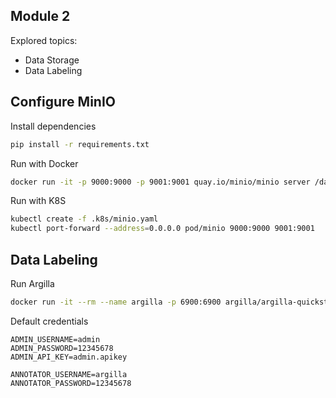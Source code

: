 ## Module 2

Explored topics:
- Data Storage
- Data Labeling

## Configure MinIO

Install dependencies

```bash
pip install -r requirements.txt
```

Run with Docker

```bash
docker run -it -p 9000:9000 -p 9001:9001 quay.io/minio/minio server /data --console-address ":9001"
```

Run with K8S

```bash
kubectl create -f .k8s/minio.yaml
kubectl port-forward --address=0.0.0.0 pod/minio 9000:9000 9001:9001
```

## Data Labeling

Run Argilla

```bash
docker run -it --rm --name argilla -p 6900:6900 argilla/argilla-quickstart:v2.0.0rc1
```

Default credentials

```
ADMIN_USERNAME=admin
ADMIN_PASSWORD=12345678
ADMIN_API_KEY=admin.apikey

ANNOTATOR_USERNAME=argilla
ANNOTATOR_PASSWORD=12345678
```